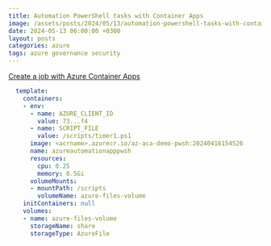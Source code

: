```yaml
---
title: Automation PowerShell tasks with Container Apps
image: /assets/posts/2024/05/13/automation-powershell-tasks-with-container-apps/apps.png
date: 2024-05-13 06:00:00 +0300
layout: posts
categories: azure
tags: azure governance security
---
```



[Create a job with Azure Container Apps](https://learn.microsoft.com/en-us/azure/container-apps/jobs-get-started-cli?pivots=container-apps-job-manual)


```yaml
  template:
    containers:
    - env:
      - name: AZURE_CLIENT_ID
        value: 73...f4
      - name: SCRIPT_FILE
        value: /scripts/timer1.ps1
      image: <acrname>.azurecr.io/az-aca-demo-pwsh:20240416154526
      name: azureautomationapppwsh
      resources:
        cpu: 0.25
        memory: 0.5Gi
      volumeMounts:
      - mountPath: /scripts
        volumeName: azure-files-volume
    initContainers: null
    volumes:
    - name: azure-files-volume
      storageName: share
      storageType: AzureFile
```
